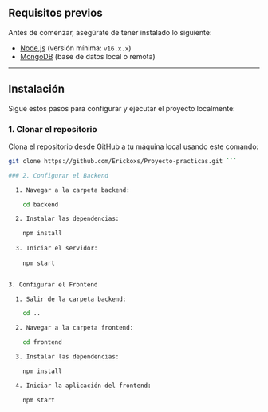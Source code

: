 

## Requisitos previos

Antes de comenzar, asegúrate de tener instalado lo siguiente:

- [Node.js](https://nodejs.org/) (versión mínima: `v16.x.x`)
- [MongoDB](https://www.mongodb.com/) (base de datos local o remota)

---

## Instalación

Sigue estos pasos para configurar y ejecutar el proyecto localmente:

### 1. Clonar el repositorio

Clona el repositorio desde GitHub a tu máquina local usando este comando:

```bash
git clone https://github.com/Erickoxs/Proyecto-practicas.git ```

### 2. Configurar el Backend

  1. Navegar a la carpeta backend:

    cd backend

  2. Instalar las dependencias:

    npm install
  
  3. Iniciar el servidor:
  
    npm start


3. Configurar el Frontend

  1. Salir de la carpeta backend:

    cd ..

  2. Navegar a la carpeta frontend:

    cd frontend

  3. Instalar las dependencias:

    npm install

  4. Iniciar la aplicación del frontend:

    npm start
